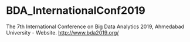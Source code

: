 # BDA_InternationalConf2019
The 7th International Conference on Big Data Analytics 2019, Ahmedabad University - Website. http://www.bda2019.org/
